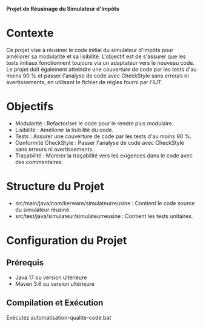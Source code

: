 **Projet de Réusinage du Simulateur d'Impôts**

Contexte
========
Ce projet vise à réusiner le code initial du simulateur d'impôts pour améliorer sa modularité et sa lisibilité. L'objectif est de s'assurer que les tests initiaux fonctionnent toujours via un adaptateur vers le nouveau code. Le projet doit également atteindre une couverture de code par les tests d'au moins 90 % et passer l'analyse de code avec CheckStyle sans erreurs ni avertissements, en utilisant le fichier de règles fourni par l'IUT.

Objectifs
=========
- Modularité : Refactoriser le code pour le rendre plus modulaire.
- Lisibilité : Améliorer la lisibilité du code.
- Tests : Assurer une couverture de code par les tests d'au moins 90 %.
- Conformité CheckStyle : Passer l'analyse de code avec CheckStyle sans erreurs ni avertissements.
- Traçabilité : Montrer la traçabilité vers les exigences dans le code avec des commentaires.

Structure du Projet
====================
- src/main/java/com/kerware/simulateurreusine : Contient le code source du simulateur réusiné.
- src/test/java/simulateur/simulateurreusine : Contient les tests unitaires.

Configuration du Projet
=======================

Prérequis
---------
- Java 17 ou version ultérieure
- Maven 3.6 ou version ultérieure

Compilation et Exécution
------------------------
Exécutez automatisation-qualite-code.bat

